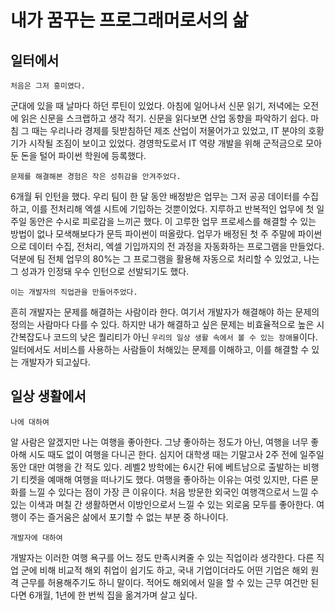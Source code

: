 # 내가 꿈꾸는 프로그래머로서의 삶

## 일터에서

`처음은 그저 흥미였다.`

군대에 있을 때 날마다 하던 루틴이 있었다. 아침에 일어나서 신문 읽기, 저녁에는 오전에 읽은 신문을 스크랩하고 생각 적기. 신문을 읽다보면 산업 동향을 파악하기 쉽다. 마침 그 때는 우리나라 경제를 뒷받침하던 제조 산업이 저물어가고 있었고, IT 분야의 호황기가 시작될 조짐이 보이고 있었다. 경영학도로서 IT 역량 개발을 위해 군적금으로 모아둔 돈을 털어 파이썬 학원에 등록했다.

`문제를 해결해본 경험은 작은 성취감을 안겨주었다.`

6개월 뒤 인턴을 했다. 우리 팀이 한 달 동안 배정받은 업무는 그저 공공 데이터를 수집하고, 이를 전처리해 엑셀 시트에 기입하는 것뿐이었다. 지루하고 반복적인 업무에 첫 일주일 동안은 수시로 피로감을 느끼곤 했다. 이 고루한 업무 프로세스를 해결할 수 있는 방법이 없나 모색해보다가 문득 파이썬이 떠올랐다. 업무가 배정된 첫 주 주말에 파이썬으로 데이터 수집, 전처리, 엑셀 기입까지의 전 과정을 자동화하는 프로그램을 만들었다. 덕분에 팀 전체 업무의 80%는 그 프로그램을 활용해 자동으로 처리할 수 있었고, 나는 그 성과가 인정돼 우수 인턴으로 선발되기도 했다.

`이는 개발자의 직업관을 만들어주었다.`

흔히 개발자는 문제를 해결하는 사람이라 한다. 여기서 개발자가 해결해야 하는 문제의 정의는 사람마다 다를 수 있다. 하지만 내가 해결하고 싶은 문제는 비효율적으로 높은 시간복잡도나 코드의 낮은 퀄리티가 아닌 `우리의 일상 생활 속에서 볼 수 있는 장애물`이다. 일터에서도 서비스를 사용하는 사람들이 처해있는 문제를 이해하고, 이를 해결할 수 있는 개발자가 되고싶다.

## 일상 생활에서
`나에 대하여`

알 사람은 알겠지만 나는 여행을 좋아한다. 그냥 좋아하는 정도가 아닌, 여행을 너무 좋아해 시도 때도 없이 여행을 다니곤 한다. 심지어 대학생 때는 기말고사 2주 전에 일주일동안 대만 여행을 간 적도 있다. 레벨2 방학에는 6시간 뒤에 베트남으로 출발하는 비행기 티켓을 예매해 여행을 떠나기도 했다. 여행을 좋아하는 이유는 여럿 있지만, 다른 문화를 느낄 수 있다는 점이 가장 큰 이유이다. 처음 방문한 외국인 여행객으로서 느낄 수 있는 이색과 며칠 간 생활하면서 이방인으로서 느낄 수 있는 외로움 모두를 좋아한다. 여행이 주는 즐거움은 삶에서 포기할 수 없는 부분 중 하나이다.

`개발자에 대하여`

개발자는 이러한 여행 욕구를 어느 정도 만족시켜줄 수 있는 직업이라 생각한다. 다른 직업 군에 비해 비교적 해외 취업이 쉽기도 하고, 국내 기업이더라도 어떤 기업은 해외 원격 근무를 허용해주기도 하니 말이다. 적어도 해외에서 일을 할 수 있는 근무 여건만 된다면 6개월, 1년에 한 번씩 집을 옮겨가며 살고 싶다. 
